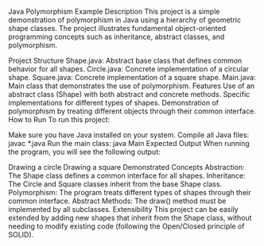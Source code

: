 Java Polymorphism Example
Description
This project is a simple demonstration of polymorphism in Java using a hierarchy of geometric shape classes. The project illustrates fundamental object-oriented programming concepts such as inheritance, abstract classes, and polymorphism.

Project Structure
Shape.java: Abstract base class that defines common behavior for all shapes.
Circle.java: Concrete implementation of a circular shape.
Square.java: Concrete implementation of a square shape.
Main.java: Main class that demonstrates the use of polymorphism.
Features
Use of an abstract class (Shape) with both abstract and concrete methods.
Specific implementations for different types of shapes.
Demonstration of polymorphism by treating different objects through their common interface.
How to Run
To run this project:

Make sure you have Java installed on your system.
Compile all Java files:
javac *.java
Run the main class:
java Main
Expected Output
When running the program, you will see the following output:

Drawing a circle
Drawing a square
Demonstrated Concepts
Abstraction: The Shape class defines a common interface for all shapes.
Inheritance: The Circle and Square classes inherit from the base Shape class.
Polymorphism: The program treats different types of shapes through their common interface.
Abstract Methods: The draw() method must be implemented by all subclasses.
Extensibility
This project can be easily extended by adding new shapes that inherit from the Shape class, without needing to modify existing code (following the Open/Closed principle of SOLID).